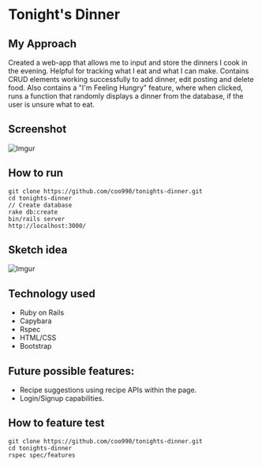 # Tonight's Dinner

## My Approach
Created a web-app that allows me to input and store the dinners I cook in the evening. Helpful for tracking what I eat and what I can make. Contains CRUD elements working successfully to add dinner, edit posting and delete food. Also contains a "I'm Feeling Hungry" feature, where when clicked, runs a function that randomly displays a dinner from the database, if the user is unsure what to eat.

## Screenshot

![Imgur](https://i.imgur.com/ZMbUmKa.png)

## How to run
```
git clone https://github.com/coo990/tonights-dinner.git
cd tonights-dinner
// Create database
rake db:create
bin/rails server
http://localhost:3000/
```

## Sketch idea
![Imgur](https://i.imgur.com/sPqEjEx.jpg)

## Technology used
- Ruby on Rails
- Capybara
- Rspec
- HTML/CSS
- Bootstrap

## Future possible features:
 - Recipe suggestions using recipe APIs within the page.
 - Login/Signup capabilities.

## How to feature test
```
git clone https://github.com/coo990/tonights-dinner.git
cd tonights-dinner
rspec spec/features
```